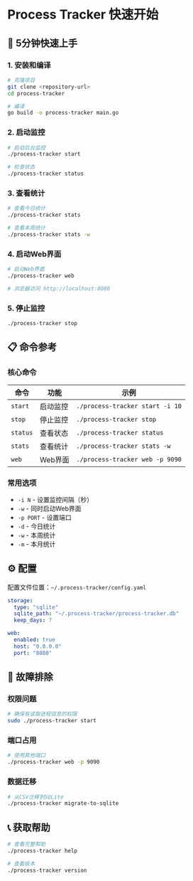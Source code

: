 # Process Tracker 快速开始

## 🚀 5分钟快速上手

### 1. 安装和编译

```bash
# 克隆项目
git clone <repository-url>
cd process-tracker

# 编译
go build -o process-tracker main.go
```

### 2. 启动监控

```bash
# 启动后台监控
./process-tracker start

# 检查状态
./process-tracker status
```

### 3. 查看统计

```bash
# 查看今日统计
./process-tracker stats

# 查看本周统计
./process-tracker stats -w
```

### 4. 启动Web界面

```bash
# 启动Web界面
./process-tracker web

# 浏览器访问 http://localhost:8080
```

### 5. 停止监控

```bash
./process-tracker stop
```

## 📋 命令参考

### 核心命令

| 命令 | 功能 | 示例 |
|------|------|------|
| `start` | 启动监控 | `./process-tracker start -i 10` |
| `stop` | 停止监控 | `./process-tracker stop` |
| `status` | 查看状态 | `./process-tracker status` |
| `stats` | 查看统计 | `./process-tracker stats -w` |
| `web` | Web界面 | `./process-tracker web -p 9090` |

### 常用选项

- `-i N` - 设置监控间隔（秒）
- `-w` - 同时启动Web界面
- `-p PORT` - 设置端口
- `-d` - 今日统计
- `-w` - 本周统计
- `-m` - 本月统计

## ⚙️ 配置

配置文件位置：`~/.process-tracker/config.yaml`

```yaml
storage:
  type: "sqlite"
  sqlite_path: "~/.process-tracker/process-tracker.db"
  keep_days: 7

web:
  enabled: true
  host: "0.0.0.0"
  port: "8080"
```

## 🔧 故障排除

### 权限问题
```bash
# 确保有读取进程信息的权限
sudo ./process-tracker start
```

### 端口占用
```bash
# 使用其他端口
./process-tracker web -p 9090
```

### 数据迁移
```bash
# 从CSV迁移到SQLite
./process-tracker migrate-to-sqlite
```

## 📞 获取帮助

```bash
# 查看完整帮助
./process-tracker help

# 查看版本
./process-tracker version
```